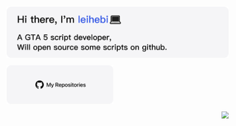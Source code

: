 <p>
  &nbsp;
  <a href="#"><img src="./images/hi.png" alt="显示不了图片，开一下VPN吧🛫"></a>
</p>

<a href= "" ><img src="./images/my-repos.png" width=48% alt="MyRepos - 我的仓库"></a>

<img align= "right" src= "https://github-readme-stats.vercel.app/api?username=hetuno&show_icons=true&icon_color=00CED1&text_color=EEE9E9&bg_color=1C1C1C&hide_title=true" >

